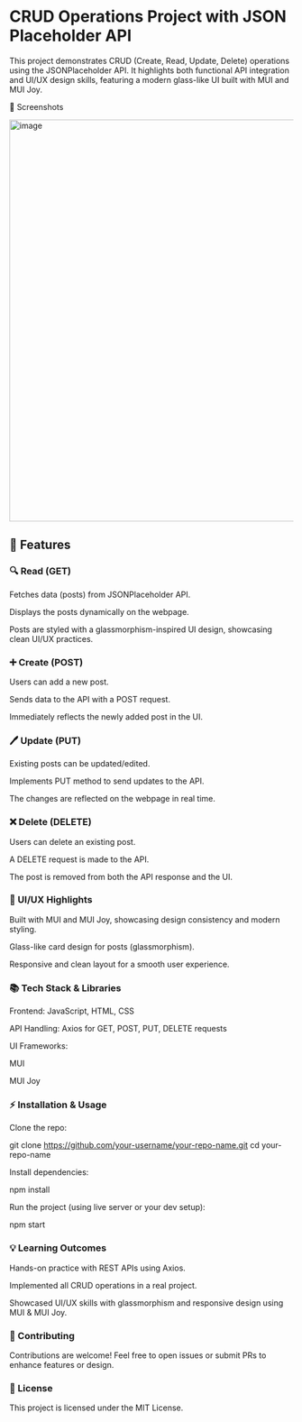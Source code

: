 # CRUD Operations Project with JSON Placeholder API

This project demonstrates CRUD (Create, Read, Update, Delete) operations using the JSONPlaceholder
 API. It highlights both functional API integration and UI/UX design skills, featuring a modern glass-like UI built with MUI and MUI Joy.

📸 Screenshots

<img width="1578" height="713" alt="image" src="https://github.com/user-attachments/assets/d0967d12-cb23-494a-a29f-5e0e9cd54fd6" />

## 🚀 Features
### 🔍 Read (GET)

Fetches data (posts) from JSONPlaceholder API.

Displays the posts dynamically on the webpage.

Posts are styled with a glassmorphism-inspired UI design, showcasing clean UI/UX practices.

### ➕ Create (POST)

Users can add a new post.

Sends data to the API with a POST request.

Immediately reflects the newly added post in the UI.

### 🖊️ Update (PUT)

Existing posts can be updated/edited.

Implements PUT method to send updates to the API.

The changes are reflected on the webpage in real time.

### ❌ Delete (DELETE)

Users can delete an existing post.

A DELETE request is made to the API.

The post is removed from both the API response and the UI.

### 🎨 UI/UX Highlights

Built with MUI and MUI Joy, showcasing design consistency and modern styling.

Glass-like card design for posts (glassmorphism).

Responsive and clean layout for a smooth user experience.

### 📚 Tech Stack & Libraries

Frontend: JavaScript, HTML, CSS

API Handling: Axios
 for GET, POST, PUT, DELETE requests

UI Frameworks:

MUI

MUI Joy

### ⚡ Installation & Usage

Clone the repo:

git clone https://github.com/your-username/your-repo-name.git
cd your-repo-name


Install dependencies:

npm install


Run the project (using live server or your dev setup):

npm start


### 💡 Learning Outcomes

Hands-on practice with REST APIs using Axios.

Implemented all CRUD operations in a real project.

Showcased UI/UX skills with glassmorphism and responsive design using MUI & MUI Joy.

### 🤝 Contributing

Contributions are welcome! Feel free to open issues or submit PRs to enhance features or design.

### 📜 License

This project is licensed under the MIT License.
